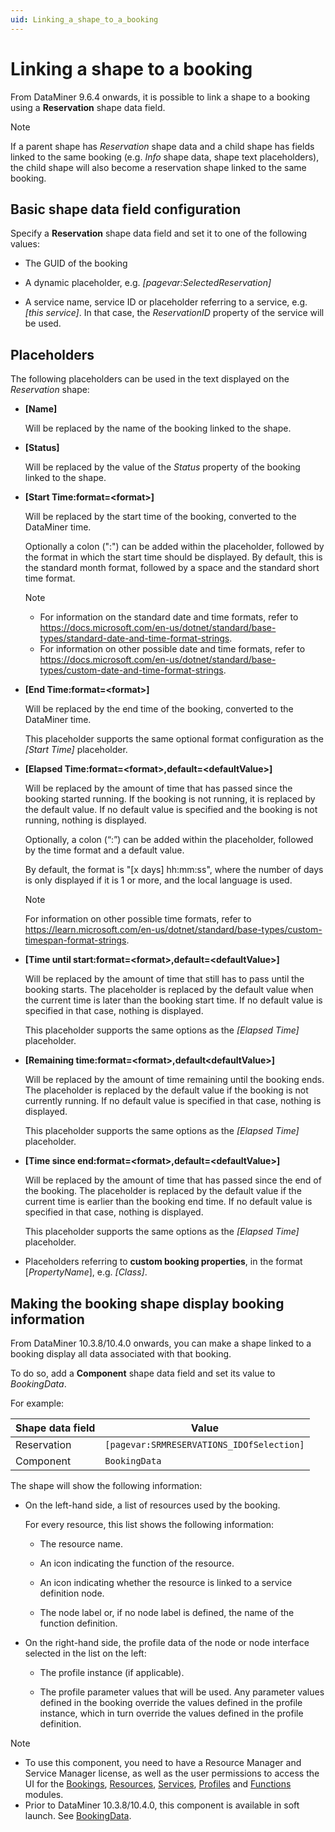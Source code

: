```yaml
---
uid: Linking_a_shape_to_a_booking
---
```


# Linking a shape to a booking

From DataMiner 9.6.4 onwards, it is possible to link a shape to a booking using a **Reservation** shape data field.

> [!NOTE]
> If a parent shape has *Reservation* shape data and a child shape has fields linked to the same booking (e.g. *Info* shape data, shape text placeholders), the child shape will also become a reservation shape linked to the same booking.

## Basic shape data field configuration

Specify a **Reservation** shape data field and set it to one of the following values:

- The GUID of the booking

- A dynamic placeholder, e.g. *\[pagevar:SelectedReservation\]*

- A service name, service ID or placeholder referring to a service, e.g. *\[this service\]*. In that case, the *ReservationID* property of the service will be used.

## Placeholders

The following placeholders can be used in the text displayed on the *Reservation* shape:

- **\[Name\]**

  Will be replaced by the name of the booking linked to the shape.

- **\[Status\]**

  Will be replaced by the value of the *Status* property of the booking linked to the shape.

- **\[Start Time:format=\<format>\]**

  Will be replaced by the start time of the booking, converted to the DataMiner time.

  Optionally a colon (":") can be added within the placeholder, followed by the format in which the start time should be displayed. By default, this is the standard month format, followed by a space and the standard short time format.

  > [!NOTE]
  >
  > - For information on the standard date and time formats, refer to <https://docs.microsoft.com/en-us/dotnet/standard/base-types/standard-date-and-time-format-strings>.
  > - For information on other possible date and time formats, refer to <https://docs.microsoft.com/en-us/dotnet/standard/base-types/custom-date-and-time-format-strings>.

- **\[End Time:format=\<format>\]**

  Will be replaced by the end time of the booking, converted to the DataMiner time.

  This placeholder supports the same optional format configuration as the *\[Start Time\]* placeholder.

- **\[Elapsed Time:format=\<format>,default=\<defaultValue>\]**

  Will be replaced by the amount of time that has passed since the booking started running. If the booking is not running, it is replaced by the default value. If no default value is specified and the booking is not running, nothing is displayed.

  Optionally, a colon (“:”) can be added within the placeholder, followed by the time format and a default value.

  By default, the format is "\[x days\] hh:mm:ss", where the number of days is only displayed if it is 1 or more, and the local language is used.

  > [!NOTE]
  > For information on other possible time formats, refer to <https://learn.microsoft.com/en-us/dotnet/standard/base-types/custom-timespan-format-strings>.

- **\[Time until start:format=\<format>,default=\<defaultValue>\]**

  Will be replaced by the amount of time that still has to pass until the booking starts. The placeholder is replaced by the default value when the current time is later than the booking start time. If no default value is specified in that case, nothing is displayed.

  This placeholder supports the same options as the *\[Elapsed Time\]* placeholder.

- **\[Remaining time:format=\<format>,default\<defaultValue>\]**

  Will be replaced by the amount of time remaining until the booking ends. The placeholder is replaced by the default value if the booking is not currently running. If no default value is specified in that case, nothing is displayed.

  This placeholder supports the same options as the *\[Elapsed Time\]* placeholder.

- **\[Time since end:format=\<format>,default=\<defaultValue>\]**

  Will be replaced by the amount of time that has passed since the end of the booking. The placeholder is replaced by the default value if the current time is earlier than the booking end time. If no default value is specified in that case, nothing is displayed.

  This placeholder supports the same options as the *\[Elapsed Time\]* placeholder.

- Placeholders referring to **custom booking properties**, in the format \[*PropertyName*\], e.g. *\[Class\]*.

## Making the booking shape display booking information

From DataMiner 10.3.8/10.4.0 onwards<!-- RN 33215+36489 -->, you can make a shape linked to a booking display all data associated with that booking.

To do so, add a **Component** shape data field and set its value to *BookingData*.

For example:

|Shape data field | Value |
|-------------|---------------|
| Reservation | `[pagevar:SRMRESERVATIONS_IDOfSelection]` |
| Component   | `BookingData` |

The shape will show the following information:

- On the left-hand side, a list of resources used by the booking.

  For every resource, this list shows the following information:
  
  - The resource name.

  - An icon indicating the function of the resource.

  - An icon indicating whether the resource is linked to a service definition node.

  - The node label or, if no node label is defined, the name of the function definition.

- On the right-hand side, the profile data of the node or node interface selected in the list on the left:

  - The profile instance (if applicable).

  - The profile parameter values that will be used. Any parameter values defined in the booking override the values defined in the profile instance, which in turn override the values defined in the profile definition.

> [!NOTE]
>
> - To use this component, you need to have a Resource Manager and Service Manager license, as well as the user permissions to access the UI for the [Bookings](xref:DataMiner_user_permissions#modules--bookings--ui-available), [Resources](xref:DataMiner_user_permissions#modules--resources--ui-available), [Services](xref:DataMiner_user_permissions#modules--services--ui-available), [Profiles](xref:DataMiner_user_permissions#modules--profiles--ui-available) and [Functions](xref:DataMiner_user_permissions#modules--functions--read) modules.
> - Prior to DataMiner 10.3.8/10.4.0, this component is available in soft launch. See [BookingData](xref:Overview_of_Soft_Launch_Options#bookingdata).
